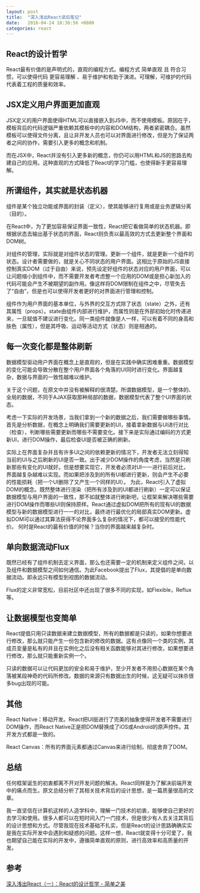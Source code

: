 ```yaml
---
layout: post
title:  "深入浅出React读后笔记"
date:   2016-04-24 18:36:56 +0800
categories: react
---
```

## React的设计哲学

React最有价值的是声明式的，直观的编程方式。编程方式 简单直观 且 符合习惯，可以使得代码 更容易理解 、易于维护和有助于演进。可理解，可维护的代码代表着工程的质量和效率。
 
## JSX定义用户界面更加直观

JSX定义的用户界面使得HTML可以直接嵌入到JS中，而不使用模板。原因在于，模板背后的代码逻辑严重依赖其模板中的内容和DOM结构，两者紧密耦合。虽然模板可以使得文件分离，且让非开发人员也可以对界面进行修改，但是为了保证两者之间的协作，需要引入更多的概念和机制。

而在JSX中，React并没有引入更多新的概念，你仍可以用HTML和JS的思路去构建自己的应用。这种直观的方式降低了React的学习门槛，也使得新手更容易理解。

## 所谓组件，其实就是状态机器
组件是某个独立功能或界面的封装（定义），使其能够进行复用或是业务逻辑分离（目的）。

在React中，为了更加容易保证界面一致性，React把它看做简单的状态机器。即根据状态去输出基于状态的界面，React则负责以最高效的方式去更新整个界面和DOM树。

对组件的管理，实际就是对组件状态的管理。更新一个组件，就是更新一个组件的状态。设计者需要做的，就是关心不同状态的用户界面。这相比于原始的JS直接控制真实DOM（过于自由）来说，预先设定好组件的状态对应的用户界面，可以让问题缩小到组件中，而不需要开发者考虑整一个应用的DOM或是担心新加入的代码可能会产生不被期望的副作用。像这样将DOM限制在组件之中，尽管失去了“自由”，但是也可以使得开发者更好的对界面进行管理和控制。

组件作为用户界面的基本单位，与外界的交互方式除了状态（state）之外，还有其属性（props）。state由组件内部进行维护，而属性则是在外部初始化时传递进来，一旦赋值不建议进行变化。同一类组件就像是人一样，可以有着不同的身高和肤色（属性），但是其呼吸、运动等活动方式（状态）则是相通的。
 
## 每一次变化都是整体刷新
数据模型驱动用户界面在概念上是直观的，但是在实践中确实困难重重。数据模型的变化可能会导致分散在整个用户界面各个角落的UI同时进行变化。界面越复杂，数据与界面的一致性越难以维护。

关于这个问题，在原文中并没有被解释的很清楚。所谓数据模型，是一个整体的、全局的数据，不同于AJAX获取那种局部的数据，数据模型代表了整个UI界面的状态。

考虑一下实际的开发场景，当我们拿到一个新的数据之后，我们需要做哪些事情。首先是分析数据，在概念上明确我们需要更新的UI，接着拿新数据与UI进行对比（检查），判断哪些需要更新而哪些不需要变化。接下来是实际通过编码的方式更新UI，进行DOM操作，最后检查UI是否被正确的刷新。

实际上在界面复杂并且有许多UI之间的依赖更新的情况下，开发者无法立刻得知当前的UI与之后刷新的UI是否一致。出于减少DOM操作的角度考虑，当然是只刷新那些有变化的UI就好。但是想要实现它，开发者必须对UI一一进行前后对比，界面越复杂越难以实现。而如果把涉及到的所有UI都进行更新，则会产生不必要的性能损耗（把一个UI删除了又产生一个同样的UI）。
为此，React引入了虚拟DOM的概念。既然整体进行渲染（把所有涉及到的UI都进行刷新）一定可以保证数据模型与用户界面的一致性，那不如就整体进行刷新吧，让框架来解决哪些需要进行DOM操作而哪些UI则保持原样。React通过虚拟DOM把所有的现有UI的数据模型与新的数据模型进行一一的对比，最终进行最优化的局部真实DOM更新。虚拟DOM可以通过其算法获得不论界面多么复杂的情况下，都可以接受的性能代价。
何时是React的最有价值的时候？当你的界面越来越复杂时。
 
## 单向数据流动Flux

既然已经有了组件机制去定义界面，那么也还需要一定的机制来定义组件之间，以及组件和数据模型之间如何通信。为此Facebook提出了Flux，其提倡的是单向数据流动。即永远只有模型到视图的数据流动。

Flux的定义非常宽松，目前社区中还出现了很多不同的实现，如Flexible，Reflux等。
 
## 让数据模型也变简单

React提倡只用只读数据来建立数据模型，所有的数据都是只读的，如果你想要进行修改，那么就只能产生一份包含新的修改的数据。这有点像同一个类的实例，其成员变量是私有的并且在实例化之后没有相关函数能够对其进行修改，如果想要进行修改，那么就只能重新实例一个。

只读的数据可以让代码更加的安全和易于维护，至少开发者不用担心数据在某个角落被某段神奇的代码所修改。数据的来源只有数据出生的时候，这无疑可以抹杀很多bug出现的可能。
 
## 其他

React Native：移动开发。React把UI层进行了完美的抽象使得开发者不需要进行DOM操作，而React Native正是把DOM替换成了iOS或Android的原声控件。其开发方式都是一致的。

React Canvas：所有的界面元素都通过Canvas来进行绘制，彻底舍弃了DOM。
 
## 总结

任何框架诞生的初衷都离不开对开发问题的解决。React同样是为了解决前端开发中的痛点而生。原文总结分析了其相关技术背后的设计思想，是一篇质量很高的文章。

我一直坚信在计算机这样的人造学科中，理解一门技术的初衷，能够使自己更好的去学习和使用。很多人都可以在短时间入门一门技术，但是很少有人去关注其背后的设计思想和方式。尽管我现在技术基础不扎实，但是React的设计思路确确实实是我在实际开发中会遇到和疑惑的问题。这样一想，React就变得十分可爱了，我也期望自己能在实际的开发中，遵循简单直观的原则，进行高效率和高质量的开发。

## 参考
[深入浅出React（一）：React的设计哲学 - 简单之美](http://www.infoq.com/cn/articles/react-art-of-simplity)